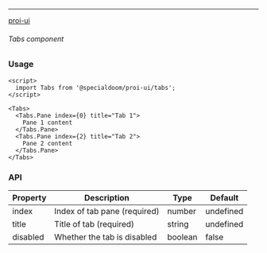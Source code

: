 ---

[proi-ui](https://github.com/specialdoom/proi-ui)

###### Tabs component

### Usage

```sveltehtml
<script>
  import Tabs from '@specialdoom/proi-ui/tabs';
</script>

<Tabs>
  <Tabs.Pane index={0} title="Tab 1">
    Pane 1 content
  </Tabs.Pane>
  <Tabs.Pane index={2} title="Tab 2">
    Pane 2 content
  </Tabs.Pane>
</Tabs>
```

### API

| Property | Description                  | Type    | Default   |
| -------- | ---------------------------- | ------- | --------- |
| index    | Index of tab pane (required) | number  | undefined |
| title    | Title of tab (required)      | string  | undefined |
| disabled | Whether the tab is disabled  | boolean | false     |
